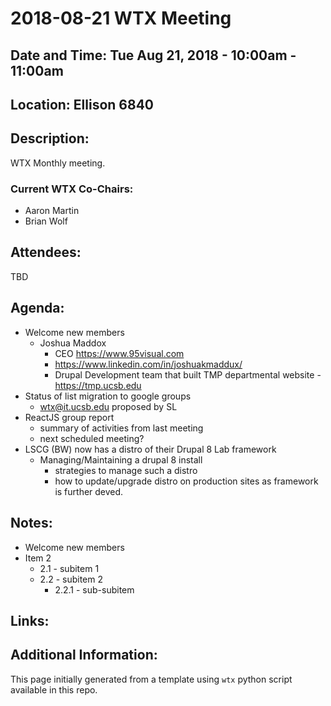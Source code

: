 # 2018-08-21 WTX Meeting
## Date and Time: Tue Aug 21, 2018 - 10:00am - 11:00am
## Location: Ellison 6840

## Description:
WTX Monthly meeting.

### Current WTX Co-Chairs:
* Aaron Martin
* Brian Wolf

## Attendees:
TBD

## Agenda:
* Welcome new members
  * Joshua Maddox 
    * CEO https://www.95visual.com
    * https://www.linkedin.com/in/joshuakmaddux/
    * Drupal Development team that built TMP departmental website - https://tmp.ucsb.edu
* Status of list migration to google groups
  * wtx@it.ucsb.edu proposed by SL
* ReactJS group report
  * summary of activities from last meeting
  * next scheduled meeting?
* LSCG (BW) now has a distro of their Drupal 8 Lab framework
  * Managing/Maintaining a drupal 8 install
    * strategies to manage such a distro 
    * how to update/upgrade distro on production sites as framework is further deved.

## Notes:
* Welcome new members
* Item 2
  * 2.1 - subitem 1
  * 2.2 - subitem 2
    * 2.2.1 - sub-subitem

## Links:

## Additional Information:
This page initially generated from a template using `wtx` python script available in this repo.
